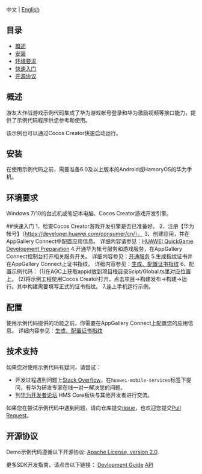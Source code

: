 中文 | [English]() 
## 目录
 * [概述](#概述)
 * [安装](#安装)
 * [环境要求](#环境要求)
 * [快速入门](#快速入门)
 * [开源协议](#开源协议)


## 概述
游友大作战游戏示例代码集成了华为游戏帐号登录和华为激励视频等接口能力，提供了示例代码程序供您参考和使用。

该示例也可以通过Cocos Creator快速启动运行。

## 安装
在使用示例代码之前，需要准备6.0及以上版本的Android或HamoryOS的华为手机。

## 环境要求
Windows 7/10的台式机或笔记本电脑、Cocos Creator游戏开发引擎。

##快速入门
   1、检查Cocos Creator游戏开发引擎是否已准备好。
   2、注册【华为帐号】（https://developer.huawei.com/consumer/cn/）。
   3、创建应用，并在AppGallery Connect中配置应用信息。
   详细内容请参见：[HUAWEI QuickGame Development Preparation](https://developer.huawei.com/consumer/cn/doc/development/quickApp-Guides/quickgame-create-quickgame-0000001159652387)
   4.开通华为帐号服务和游戏服务，在AppGallery Connect控制台打开相关服务开关。
   详细内容参见：[开通服务](https://developer.huawei.com/consumer/cn/doc/development/quickApp-Guides/quickgame-enable-game-kit-0000001113292730)
   5.生成指纹证书并在AppGallery Connect上证书指纹。
   详细内容参见：[生成、配置证书指纹](https://developer.huawei.com/consumer/cn/doc/development/quickApp-Guides/quickgame-generate-fingerprint-0000001113452452)
   6、配置示例代码：
   (1)在AGC上获取appid放到项目根目录Scipt/Global.ts里对应位置上。
   (2)将示例工程使用Cocos Creator打开，点击项目->构建发布->构建->运行。其中构建需要填写正式的证书指纹。
   7.连上手机运行示例。

## 配置
使用示例代码提供的功能之前，你需要在AppGallery Connect上配置您的应用信息。
详细内容参见：[生成、配置证书指纹](https://developer.huawei.com/consumer/cn/doc/development/quickApp-Guides/quickgame-generate-fingerprint-0000001113452452)


## 技术支持
如果您对使用示例代码有疑问，请尝试：
- 开发过程遇到问题上[Stack Overflow](https://stackoverflow.com/questions/tagged/huawei-mobile-services)，在`huawei-mobile-services`标签下提问，有华为研发专家在线一对一解决您的问题。
- 到[华为开发者论坛](https://developer.huawei.com/consumer/cn/forum/blockdisplay?fid=18) HMS Core板块与其他开发者进行交流。

如果您在尝试示例代码中遇到问题，请向仓库提交[issue](https://github.com/HMS-Core/hms-game-demo/issues)，也欢迎您提交[Pull Request](https://github.com/HMS-Core/hms-game-demo/pulls)。

##  开源协议
  Demo示例代码遵循以下开源协议: [Apache License, version 2.0](http://www.apache.org/licenses/LICENSE-2.0).

  更多SDK开发指南，请点击以下链接：
  [Devlopment Guide](https://developer.huawei.com/consumer/cn/doc/development/quickApp-Guides/quickgame-dev-quickgame-introduction-0000001112670380)
  [API](https://developer.huawei.com/consumer/cn/doc/development/quickApp-References/quickgame-api-canvas-0000001083746126)
